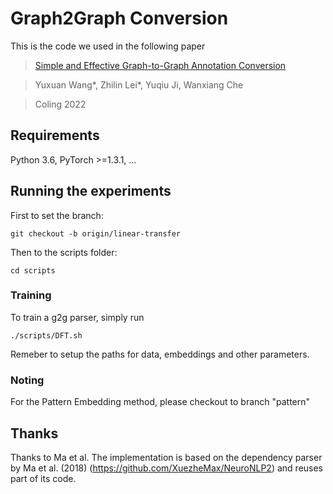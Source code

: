 # Graph2Graph Conversion

This is the code we used in the following paper
>[Simple and Effective Graph-to-Graph Annotation Conversion](~)

>Yuxuan Wang*, Zhilin Lei*, Yuqiu Ji, Wanxiang Che

>Coling 2022


## Requirements

Python 3.6, PyTorch >=1.3.1, ...

## Running the experiments
First to set the branch:

    git checkout -b origin/linear-transfer
 
Then to the scripts folder:

    cd scripts

### Training
To train a g2g parser, simply run

    ./scripts/DFT.sh
    
Remeber to setup the paths for data, embeddings and other parameters.

### Noting
For the Pattern Embedding method, please checkout to branch "pattern"

## Thanks
Thanks to Ma et al. The implementation is based on the dependency parser by Ma
 et al. (2018) (https://github.com/XuezheMax/NeuroNLP2) and reuses part of its code.
 
